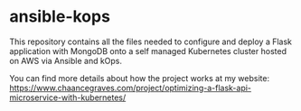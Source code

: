 # ansible-kops
This repository contains all the files needed to configure and deploy a Flask application with MongoDB onto a self managed Kubernetes cluster hosted on AWS via Ansible and kOps.

You can find more details about how the project works at my website: https://www.chaancegraves.com/project/optimizing-a-flask-api-microservice-with-kubernetes/
